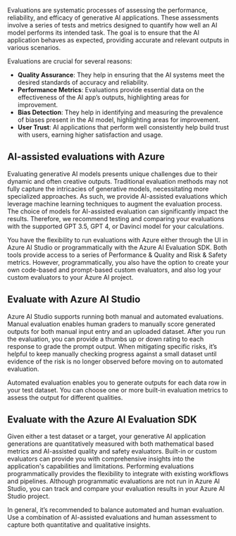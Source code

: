 Evaluations are systematic processes of assessing the performance, reliability, and efficacy of generative AI applications. These assessments involve a series of tests and metrics designed to quantify how well an AI model performs its intended task. The goal is to ensure that the AI application behaves as expected, providing accurate and relevant outputs in various scenarios.

Evaluations are crucial for several reasons:

- **Quality Assurance**: They help in ensuring that the AI systems meet the desired standards of accuracy and reliability.
- **Performance Metrics**: Evaluations provide essential data on the effectiveness of the AI app’s outputs, highlighting areas for improvement.
- **Bias Detection**: They help in identifying and measuring the prevalence of   biases present in the AI model, highlighting areas for improvement.
- **User Trust**:  AI applications that perform well consistently help build trust with users, earning higher satisfaction and usage.

## AI-assisted evaluations with Azure

Evaluating generative AI models presents unique challenges due to their dynamic and often creative outputs. Traditional evaluation methods may not fully capture the intricacies of generative models, necessitating more specialized approaches. As such, we provide AI-assisted evaluations which leverage machine learning techniques to augment the evaluation process. The choice of models for AI-assisted evaluation can significantly impact the results. Therefore, we recommend testing and comparing your evaluations with the supported GPT 3.5, GPT 4, or Davinci model for your calculations.

You have the flexibility to run evaluations with Azure either through the UI in Azure AI Studio or programmatically with the Azure AI Evaluation SDK. Both tools provide access to a series of Performance & Quality and Risk & Safety metrics.  However, programmatically, you also have the option to create your own code-based and prompt-based custom evaluators, and also log your custom evaluators to your Azure AI project.

## Evaluate with Azure AI Studio

Azure AI Studio supports running both manual and automated evaluations. Manual evaluation enables human graders to manually score generated outputs for both manual input entry and an uploaded dataset. After you run the evaluation, you can provide a thumbs up or down rating to each response to grade the prompt output. When mitigating specific risks, it’s helpful to keep manually checking progress against a small dataset until evidence of the risk is no longer observed before moving on to automated evaluation.

Automated evaluation enables you to generate outputs for each data row in your test dataset. You can choose one or more built-in evaluation metrics to assess the output for different qualities.

## Evaluate with the Azure AI Evaluation SDK

Given either a test dataset or a target, your generative AI application generations are quantitatively measured with both mathematical based metrics and AI-assisted quality and safety evaluators. Built-in or custom evaluators can provide you with comprehensive insights into the application's capabilities and limitations. Performing evaluations programmatically provides the flexibility to integrate with existing workflows and pipelines. Although programmatic evaluations are not run in Azure AI Studio, you can track and compare your evaluation results in your Azure AI Studio project.

In general, it’s recommended to balance automated and human evaluation. Use a combination of AI-assisted evaluations and human assessment to capture both quantitative and qualitative insights.
